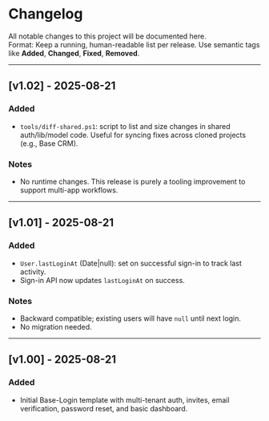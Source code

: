 # Changelog

All notable changes to this project will be documented here.  
Format: Keep a running, human-readable list per release. Use semantic tags like **Added**, **Changed**, **Fixed**, **Removed**.

---

## [v1.02] - 2025-08-21

### Added

- `tools/diff-shared.ps1`: script to list and size changes in shared auth/lib/model code.
  Useful for syncing fixes across cloned projects (e.g., Base CRM).

### Notes

- No runtime changes. This release is purely a tooling improvement to support multi-app workflows.

---

## [v1.01] - 2025-08-21

### Added

- `User.lastLoginAt` (Date|null): set on successful sign-in to track last activity.
- Sign-in API now updates `lastLoginAt` on success.

### Notes

- Backward compatible; existing users will have `null` until next login.
- No migration needed.

---

## [v1.00] - 2025-08-21

### Added

- Initial Base-Login template with multi-tenant auth, invites, email verification, password reset, and basic dashboard.

